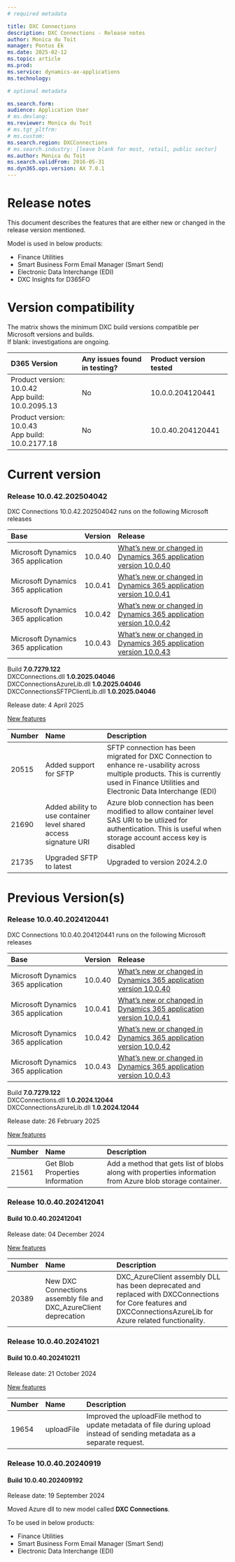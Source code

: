 ```yaml
---
# required metadata

title: DXC Connections
description: DXC Connections - Release notes
author: Monica du Toit
manager: Pontus Ek
ms.date: 2025-02-12
ms.topic: article
ms.prod:
ms.service: dynamics-ax-applications
ms.technology:

# optional metadata

ms.search.form:
audience: Application User
# ms.devlang:
ms.reviewer: Monica du Toit
# ms.tgt_pltfrm:
# ms.custom:
ms.search.region: DXCConnections
# ms.search.industry: [leave blank for most, retail, public sector]
ms.author: Monica du Toit
ms.search.validFrom: 2016-05-31
ms.dyn365.ops.version: AX 7.0.1
---
```


# Release notes

This document describes the features that are either new or changed in the release version mentioned.

Model is used in below products:

- Finance Utilities
- Smart Business Form Email Manager (Smart Send)
- Electronic Data Interchange (EDI)
- DXC Insights for D365FO

# Version compatibility
The matrix shows the minimum DXC build versions compatible per Microsoft versions and builds. <br>
If blank: investigations are ongoing. <br>

D365 Version	  | Any issues found in testing?	  | Product version tested
:--       	  |:--           			  |:--
Product version: 10.0.42 <br> App build: 10.0.2095.13	  | No	          | 10.0.0.204120441
Product version: 10.0.43 <br> App build: 10.0.2177.18	  | No	          | 10.0.40.204120441

# Current version
### Release 10.0.42.202504042
DXC Connections 10.0.42.202504042 runs on the following Microsoft releases

| Base                               | Version | Release                                                                                                                                                         |
| :--------------------------------- | :------ | :-------------------------------------------------------------------------------------------------------------------------------------------------------------- |
| Microsoft Dynamics 365 application | 10.0.40 | [What’s new or changed in Dynamics 365 application version 10.0.40](https://docs.microsoft.com/en-us/dynamics365/finance/get-started/whats-new-changed-10-0-40) |
| Microsoft Dynamics 365 application | 10.0.41 | [What’s new or changed in Dynamics 365 application version 10.0.41](https://docs.microsoft.com/en-us/dynamics365/finance/get-started/whats-new-changed-10-0-41) |
| Microsoft Dynamics 365 application | 10.0.42 | [What’s new or changed in Dynamics 365 application version 10.0.42](https://docs.microsoft.com/en-us/dynamics365/finance/get-started/whats-new-changed-10-0-42) |
| Microsoft Dynamics 365 application | 10.0.43 | [What’s new or changed in Dynamics 365 application version 10.0.43](https://docs.microsoft.com/en-us/dynamics365/finance/get-started/whats-new-changed-10-0-43) |

Build <b>7.0.7279.122 </b>  
DXCConnections.dll <b>1.0.2025.04046</b>  
DXCConnectionsAzureLib.dll <b>1.0.2025.04046</b>
DXCConnectionsSFTPClientLib.dll <b>1.0.2025.04046</b>

Release date: 4 April 2025

<ins>New features</ins>

| Number | Name                                                              | Description                                                                                                                                                     |
| :----- | :---------------------------------------------------------------- | :-------------------------------------------------------------------------------------------------------------------------------------------------------------- |
| 20515  | Added support for SFTP | SFTP connection has been migrated for DXC Connection to enhance re-usability across multiple products. This is currently used in Finance Utilities and Electronic Data Interchange (EDI) |
| 21690 | Added ability to use container level shared access signature URI| Azure blob connection has been modified to allow container level SAS URI to be utlized for authentication. This is useful when storage account access key is disabled |
|21735|Upgraded SFTP to latest| Upgraded to version 2024.2.0|

# Previous Version(s)

### Release 10.0.40.2024120441

DXC Connections 10.0.40.204120441 runs on the following Microsoft releases

| Base                               | Version | Release                                                                                                                                                         |
| :--------------------------------- | :------ | :-------------------------------------------------------------------------------------------------------------------------------------------------------------- |
| Microsoft Dynamics 365 application | 10.0.40 | [What’s new or changed in Dynamics 365 application version 10.0.40](https://docs.microsoft.com/en-us/dynamics365/finance/get-started/whats-new-changed-10-0-40) |
| Microsoft Dynamics 365 application | 10.0.41 | [What’s new or changed in Dynamics 365 application version 10.0.41](https://docs.microsoft.com/en-us/dynamics365/finance/get-started/whats-new-changed-10-0-41) |
| Microsoft Dynamics 365 application | 10.0.42 | [What’s new or changed in Dynamics 365 application version 10.0.42](https://docs.microsoft.com/en-us/dynamics365/finance/get-started/whats-new-changed-10-0-42) |
| Microsoft Dynamics 365 application | 10.0.43 | [What’s new or changed in Dynamics 365 application version 10.0.43](https://docs.microsoft.com/en-us/dynamics365/finance/get-started/whats-new-changed-10-0-43) |

Build <b>7.0.7279.122 </b>  
DXCConnections.dll <b>1.0.2024.12044</b>  
DXCConnectionsAzureLib.dll <b>1.0.2024.12044</b>

Release date: 26 February 2025

<ins>New features</ins>

| Number | Name                                                              | Description                                                                                                                                                     |
| :----- | :---------------------------------------------------------------- | :-------------------------------------------------------------------------------------------------------------------------------------------------------------- |
| 21561  | Get Blob Properties Information | Add a method that gets list of blobs along with properties information from Azure blob storage container. |

### Release 10.0.40.202412041

#### Build 10.0.40.202412041

Release date: 04 December 2024

<ins>New features</ins>

| Number | Name                                                              | Description                                                                                                                                                     |
| :----- | :---------------------------------------------------------------- | :-------------------------------------------------------------------------------------------------------------------------------------------------------------- |
| 20389  | New DXC Connections assembly file and DXC_AzureClient deprecation | DXC_AzureClient assembly DLL has been deprecated and replaced with DXCConnections for Core features and DXCConnectionsAzureLib for Azure related functionality. |

### Release 10.0.40.20241021

#### Build 10.0.40.202410211

Release date: 21 October 2024

<ins>New features</ins>

| Number | Name       | Description                                                                                                                |
| :----- | :--------- | :------------------------------------------------------------------------------------------------------------------------- |
| 19654  | uploadFile | Improved the uploadFile method to update metadata of file during upload instead of sending metadata as a separate request. |

### Release 10.0.40.20240919

#### Build 10.0.40.202409192

Release date: 19 September 2024

Moved Azure dll to new model called **DXC Connections**.

To be used in below products:

- Finance Utilities
- Smart Business Form Email Manager (Smart Send)
- Electronic Data Interchange (EDI)
